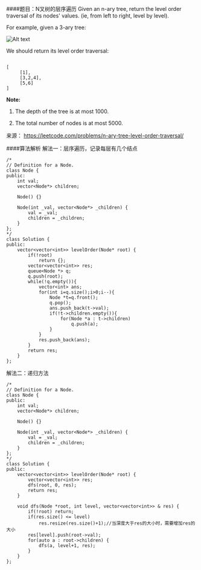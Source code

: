 ####题目：N叉树的层序遍历
Given an n-ary tree, return the level order traversal of its nodes' values. (ie, from left to right, level by level).

For example, given a 3-ary tree:

![Alt text](https://assets.leetcode.com/uploads/2018/10/12/narytreeexample.png)

We should return its level order traversal:

```

[
     [1],
     [3,2,4],
     [5,6]
]
```

**Note:**

1. The depth of the tree is at most 1000.

2. The total number of nodes is at most 5000.



来源： https://leetcode.com/problems/n-ary-tree-level-order-traversal/

####算法解析
解法一：层序遍历，记录每层有几个结点
```
/*
// Definition for a Node.
class Node {
public:
    int val;
    vector<Node*> children;

    Node() {}

    Node(int _val, vector<Node*> _children) {
        val = _val;
        children = _children;
    }
};
*/
class Solution {
public:
    vector<vector<int>> levelOrder(Node* root) {
        if(!root)
            return {};
        vector<vector<int>> res;
        queue<Node *> q;
        q.push(root);
        while(!q.empty()){
            vector<int> ans;
            for(int i=q.size();i>0;i--){
                Node *t=q.front();
                q.pop();
                ans.push_back(t->val);
                if(!t->children.empty()){
                    for(Node *a : t->children)
                        q.push(a);
                }
            }
            res.push_back(ans);
        }
        return res;
    }
};
```
解法二：递归方法
```
/*
// Definition for a Node.
class Node {
public:
    int val;
    vector<Node*> children;

    Node() {}

    Node(int _val, vector<Node*> _children) {
        val = _val;
        children = _children;
    }
};
*/
class Solution {
public:
    vector<vector<int>> levelOrder(Node* root) {
        vector<vector<int>> res;
        dfs(root, 0, res);
        return res;
    }
    
    void dfs(Node *root, int level, vector<vector<int>> & res) {
        if(!root) return;
        if(res.size() <= level) 
            res.resize(res.size()+1);//当深度大于res的大小时，需要增加res的大小
        res[level].push(root->val);
        for(auto a : root->children) {
            dfs(a, level+1, res);
        }
    }
};
```

